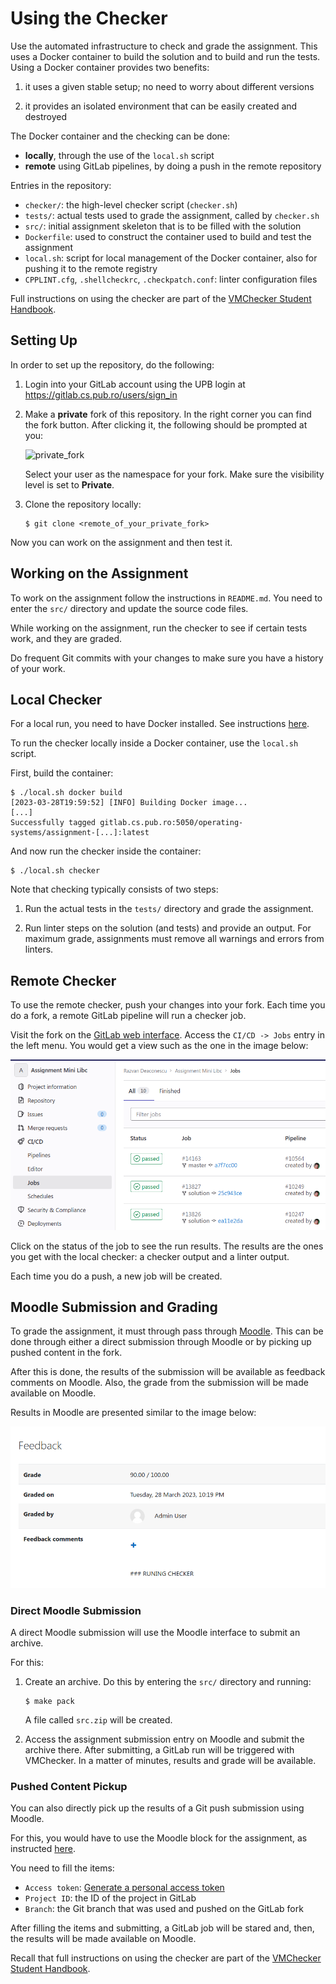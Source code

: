 # Using the Checker

Use the automated infrastructure to check and grade the assignment.
This uses a Docker container to build the solution and to build and run the tests.
Using a Docker container provides two benefits:

1. it uses a given stable setup;
   no need to worry about different versions

1. it provides an isolated environment that can be easily created and destroyed

The Docker container and the checking can be done:

- **locally**, through the use of the `local.sh` script
- **remote** using GitLab pipelines, by doing a push in the remote repository

Entries in the repository:

- `checker/`: the high-level checker script (`checker.sh`)
- `tests/`: actual tests used to grade the assignment, called by `checker.sh`
- `src/`: initial assignment skeleton that is to be filled with the solution
- `Dockerfile`: used to construct the container used to build and test the assignment
- `local.sh`: script for local management of the Docker container, also for pushing it to the remote registry
- `CPPLINT.cfg`, `.shellcheckrc`, `.checkpatch.conf`: linter configuration files

Full instructions on using the checker are part of the [VMChecker Student Handbook](https://github.com/systems-cs-pub-ro/vmchecker-next/wiki/Student-Handbook).

## Setting Up

In order to set up the repository, do the following:

1. Login into your GitLab account using the UPB login at https://gitlab.cs.pub.ro/users/sign_in

1. Make a **private** fork of this repository.
   In the right corner you can find the fork button.
   After clicking it, the following should be prompted at you:

   ![private_fork](./img/private_fork.png)

   Select your user as the namespace for your fork.
   Make sure the visibility level is set to **Private**.

1. Clone the repository locally:

   ```
   $ git clone <remote_of_your_private_fork>
   ```

Now you can work on the assignment and then test it.

## Working on the Assignment

To work on the assignment follow the instructions in `README.md`.
You need to enter the `src/` directory and update the source code files.

While working on the assignment, run the checker to see if certain tests work, and they are graded.

Do frequent Git commits with your changes to make sure you have a history of your work.

## Local Checker

For a local run, you need to have Docker installed.
See instructions [here](https://docs.docker.com/engine/install/).

To run the checker locally inside a Docker container, use the `local.sh` script.

First, build the container:

```console
$ ./local.sh docker build
[2023-03-28T19:59:52] [INFO] Building Docker image...
[...]
Successfully tagged gitlab.cs.pub.ro:5050/operating-systems/assignment-[...]:latest
```

And now run the checker inside the container:

```console
$ ./local.sh checker
```

Note that checking typically consists of two steps:

1. Run the actual tests in the `tests/` directory and grade the assignment.

1. Run linter steps on the solution (and tests) and provide an output.
   For maximum grade, assignments must remove all warnings and errors from linters.

## Remote Checker

To use the remote checker, push your changes into your fork.
Each time you do a fork, a remote GitLab pipeline will run a checker job.

Visit the fork on the [GitLab web interface](https://github.cs.pub.ro).
Access the `CI/CD -> Jobs` entry in the left menu.
You would get a view such as the one in the image below:

![GitLab CI/CD Job](img/gitlab-jobs.png)

Click on the status of the job to see the run results.
The results are the ones you get with the local checker: a checker output and a linter output.

Each time you do a push, a new job will be created.

## Moodle Submission and Grading

To grade the assignment, it must through pass through [Moodle](https://curs.upb.ro).
This can be done through either a direct submission through Moodle or by picking up pushed content in the fork.

After this is done, the results of the submission will be available as feedback comments on Moodle.
Also, the grade from the submission will be made available on Moodle.

Results in Moodle are presented similar to the image below:

![Moodle Result](img/moodle-result.png)

### Direct Moodle Submission

A direct Moodle submission will use the Moodle interface to submit an archive.

For this:

1. Create an archive.
   Do this by entering the `src/` directory and running:

   ```console
   $ make pack
   ```

   A file called `src.zip` will be created.

1. Access the assignment submission entry on Moodle and submit the archive there.
   After submitting, a GitLab run will be triggered with VMChecker.
   In a matter of minutes, results and grade will be available.

### Pushed Content Pickup

You can also directly pick up the results of a Git push submission using Moodle.

For this, you would have to use the Moodle block for the assignment, as instructed [here](https://github.com/systems-cs-pub-ro/vmchecker-next/wiki/Student-Handbook#32-submitting-an-assignment).

You need to fill the items:

- `Access token`: [Generate a personal access token](https://docs.gitlab.com/ee/user/profile/personal_access_tokens.html#create-a-personal-access-token)
- `Project ID`: the ID of the project in GitLab
- `Branch`: the Git branch that was used and pushed on the GitLab fork

After filling the items and submitting, a GitLab job will be stared and, then, the results will be made available on Moodle.


Recall that full instructions on using the checker are part of the [VMChecker Student Handbook](https://github.com/systems-cs-pub-ro/vmchecker-next/wiki/Student-Handbook).
